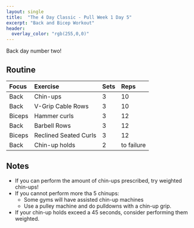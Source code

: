 ```yaml
---
layout: single
title:  "The 4 Day Classic - Pull Week 1 Day 5"
excerpt: "Back and Bicep Workout"
header:
  overlay_color: "rgb(255,0,0)"
---
```

Back day number two!

## Routine

| Focus | Exercise | Sets | Reps |
|:-|:-|:-|:-|
|Back|Chin-ups|3|10|
|Back|V-Grip Cable Rows|3|10|
|Biceps|Hammer curls|3|12|
|Back|Barbell Rows|3|12|
|Biceps|Reclined Seated Curls|3|12|
|Back|Chin-up holds|2|to failure|

## Notes

- If you can perform the amount of chin-ups prescribed, try weighted chin-ups!
- If you cannot perform more tha 5 chinups:
  - Some gyms will have assisted chin-up machines
  - Use a pulley machine and do pulldowns with a chin-up grip.
- If your chin-up holds exceed a 45 seconds, consider performing them weighted.